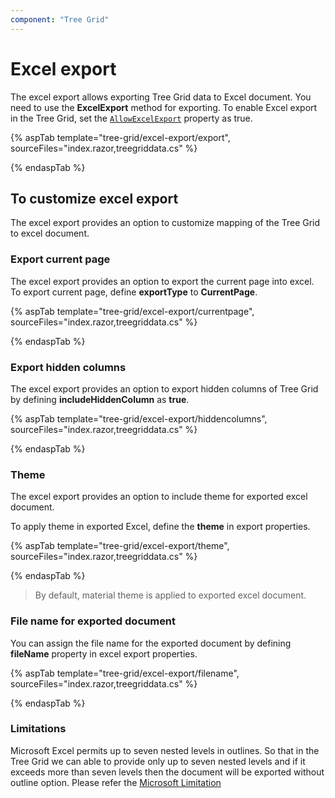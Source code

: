 ```yaml
---
component: "Tree Grid"
---
```


# Excel export

The excel export allows exporting Tree Grid data to Excel document. You need to use the
 **ExcelExport** method for exporting. To enable Excel export in the Tree Grid, set the [`AllowExcelExport`](https://help.syncfusion.com/cr/blazor/Syncfusion.Blazor~Syncfusion.Blazor.TreeGrid.SfTreeGrid%601~AllowExcelExport.html) property as true.

{% aspTab template="tree-grid/excel-export/export", sourceFiles="index.razor,treegriddata.cs" %}

{% endaspTab %}

## To customize excel export

The excel export provides an option to customize mapping of the Tree Grid to excel document.

### Export current page

The excel export provides an option to export the current page into excel. To export current page, define **exportType** to **CurrentPage**.

{% aspTab template="tree-grid/excel-export/currentpage", sourceFiles="index.razor,treegriddata.cs" %}

{% endaspTab %}

### Export hidden columns

The excel export provides an option to export hidden columns of Tree Grid by defining **includeHiddenColumn** as **true**.

{% aspTab template="tree-grid/excel-export/hiddencolumns", sourceFiles="index.razor,treegriddata.cs" %}

{% endaspTab %}

### Theme

The excel export provides an option to include theme for exported excel document.

To apply theme in exported Excel, define the **theme** in export properties.

{% aspTab template="tree-grid/excel-export/theme", sourceFiles="index.razor,treegriddata.cs" %}

{% endaspTab %}

> By default, material theme is applied to exported excel document.

### File name for exported document

You can assign the file name for the exported document by defining **fileName** property in excel export properties.

{% aspTab template="tree-grid/excel-export/filename", sourceFiles="index.razor,treegriddata.cs" %}

{% endaspTab %}

### Limitations

Microsoft Excel permits up to seven nested levels in outlines. So that in the Tree Grid we can able to provide only up to seven nested levels and if it exceeds more than seven levels then the document will be exported without outline option. Please refer the [Microsoft Limitation](https://docs.microsoft.com/en-us/sql/reporting-services/report-builder/exporting-to-microsoft-excel-report-builder-and-ssrs?view=sql-server-2017#ExcelLimitations)
